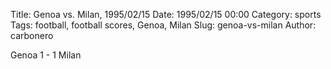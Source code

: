 Title: Genoa vs. Milan, 1995/02/15
Date: 1995/02/15 00:00
Category: sports
Tags: football, football scores, Genoa, Milan
Slug: genoa-vs-milan
Author: carbonero


Genoa 1 - 1 Milan
